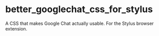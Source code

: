 # better_googlechat_css_for_stylus
A CSS that makes Google Chat actually usable. For the Stylus browser extension.
